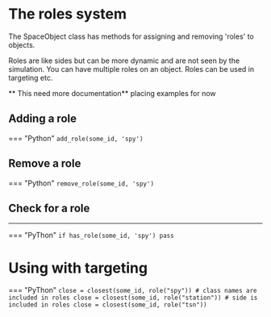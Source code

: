 # The roles system

The SpaceObject class has methods for assigning and removing 'roles' to objects.

Roles are like sides but can be more dynamic and are not seen by the simulation.
You can have multiple roles on an object. Roles can be used in targeting etc.



** This need more documentation**
placing examples for now


## Adding a role

=== "Python"
      ```
      add_role(some_id, 'spy')
      ```

## Remove a role


=== "Python"
      ```
      remove_role(some_id, 'spy')
      ```


## Check for a role
------------------------------

=== "PyThon"
      ```
      if has_role(some_id, 'spy')
            pass
      ```

# Using with targeting


=== "PyThon"
      ```
      close = closest(some_id, role("spy"))
      # class names are included in roles
      close = closest(some_id, role("station"))
      # side is included in roles
      close = closest(some_id, role("tsn"))
      ```
